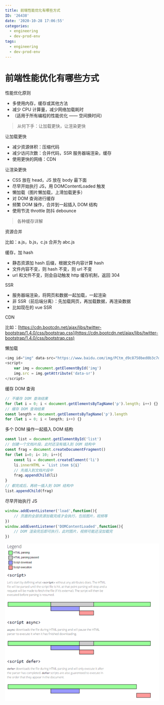 ```yaml
---
title: 前端性能优化有哪些方式
ID: '26438'
date: '2020-10-28 17:06:55'
categories:
  - engineering
  - dev-prod-env
tags:
  - engineering
  - dev-prod-env
---
```


# 前端性能优化有哪些方式

性能优化原则

- 多使用内存，缓存或其他方法
- 减少 CPU 计算量，减少网络加载耗时
- （适用于所有编程的性能优化 —— 空间换时间）

> 从何下手：让加载更快，让渲染更快

让加载更快

- 减少资源体积：压缩代码
- 减少访问次数：合并代码，SSR 服务器端渲染，缓存
- 使用更快的网络：CDN

让渲染更快

- CSS 放在 head，JS 放在 body 最下面
- 尽早开始执行 JS，用 DOMContentLoaded 触发
- 懒加载（图片懒加载，上滑加载更多）
- 对 DOM 查询进行缓存
- 频繁 DOM 操作，合并到一起插入 DOM 结构
- 使用节流 throttle 防抖 debounce

> 各种缓存详解

资源合并

比如：a.js，b.js，c.js 合并为 abc.js

缓存，加 hash

- 静态资源加 hash 后缀，根据文件内容计算 hash
- 文件内容不变，则 hash 不变，则 url 不变
- url 和文件不变，则会自动触发 http 缓存机制，返回 304

SSR

- 服务器端渲染，将网页和数据一起加载，一起渲染
- 非 SSR（前后端分离）：先加载网页，再加载数据，再渲染数据
- 比如现在的 vue SSR

CDN

比如：[https://cdn.bootcdn.net/ajax/libs/twitter-bootstrap/1.4.0/css/bootstrap.css](https://cdn.bootcdn.net/ajax/libs/twitter-bootstrap/1.4.0/css/bootstrap.css)

懒加载

``` js 
<img id="img" data-src="https://www.baidu.com/img/PCtm_d9c8750bed0b3c7d089fa7d55720d6cf.png" alt="">
<script>
    var img = document.getElementById('img')
    img.src = img.getAttribute('data-sr')
</script>
```

缓存 DOM 查询

``` js 
// 不缓存 DOM 查询结果
for (let i = 0; i < document.getElementsByTagName('p').length; i++) {}
// 缓存 DOM 查询结果
const length = document.getElementsByTagName('p').length
for (let i = 0; i < length; i++) {}
```

多个 DOM 操作一起插入 DOM 结构

``` js 
const list = document.getElementById('list')
// 创建一个文档片段，此时还没有插入到 DOM 结构中
const frag = document.createDocumentFragment()
for (let i=0; i< 10; i++){
    const li = document.createElement('li')
    li.innerHTML = `List item ${i}`
    // 先插入到文档片段中
    frag.appendChild(li)
}
// 都完成后，再统一插入到 DOM 结构中
list.appendChild(frag)
```

尽早开始执行 JS

``` js 
window.addEventListener('load',function(){
    // 页面的全部资源加载完成才会执行，包括图片，视频等
})
window.addEventListener('DOMContentLoaded',function(){
    // DOM 渲染完后即可执行，此时图片，视频可能还没加载完
})
```

![](./images/2151798436-59da4801c6772_fix732.png)
 
 
 
 
 
 
